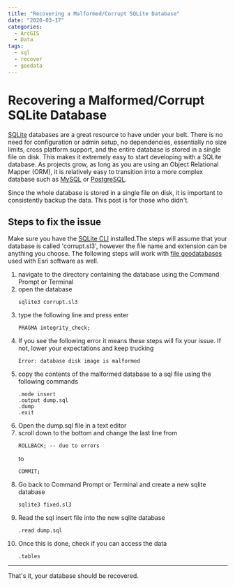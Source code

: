 ```yaml
---
title: "Recovering a Malformed/Corrupt SQLite Database"
date: "2020-03-17"
categories:
  - ArcGIS
  - Data
tags:
  - sql
  - recover
  - geodata
---
```


# Recovering a Malformed/Corrupt SQLite Database

[SQLite](https://www.sqlite.org/index.html) databases are a great resource to have under your belt. There is no need for configuration or admin setup, no dependencies, essentially no size limits, cross platform support, and the entire database is stored in a single file on disk. This makes it extremely easy to start developing with a SQLite database. As projects grow, as long as you are using an Object Relational Mapper (ORM), it is relatively easy to transition into a more complex database such as [MySQL](https://www.mysql.com/) or [PostgreSQL](https://www.postgresql.org/).

Since the whole database is stored in a single file on disk, it is important to consistently backup the data. This post is for those who didn't.

## Steps to fix the issue
 Make sure you have the [SQLite CLI](https://sqlite.org/cli.html) installed.The steps will assume that your database is called 'corrupt.sl3', however the file name and extension can be anything you choose. The following steps will work with [file geodatabases](https://www.esri.com/news/arcuser/0309/files/9reasons.pdf) used with Esri software as well.

1. navigate to the directory containing the database using the Command Prompt or Terminal
2. open the database
   ```
   sqlite3 corrupt.sl3
   ```
3. type the following line and press enter
   ```
   PRAGMA integrity_check;
   ```
4. If you see the following error it means these steps will fix your issue. If not, lower your expectations and keep trucking
   ```
   Error: database disk image is malformed
   ```
5. copy the contents of the malformed database to a sql file using the following commands
    ```
   .mode insert
   .output dump.sql
   .dump
   .exit
   ```
6. Open the dump.sql file in a text editor
7. scroll down to the bottom and change the last line from
   ```
   ROLLBACK; -- due to errors
   ```
   to
   ```
   COMMIT;
   ```
8. Go back to Command Prompt or Terminal and create a new sqlite database
   ```
   sqlite3 fixed.sl3
   ```
9.  Read the sql insert file into the new sqlite database
    ```
    .read dump.sql
    ```
10. Once this is done, check if you can access the data
    ```
    .tables
    ```

---
That's it, your database should be recovered.
